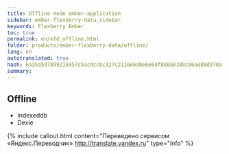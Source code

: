 ```yaml
--- 
title: Offline mode ember-application 
sidebar: ember-flexberry-data_sidebar 
keywords: Flexberry Ember 
toc: true 
permalink: en/efd_offline.html 
folder: products/ember-flexberry-data/offline/ 
lang: en 
autotranslated: true 
hash: 6a35a5d7899216957c5acdccbc327c2110e6abe6e04f888a8388c06ae88d378a 
summary: 
--- 
```


## Offline 

* Indexeddb 
* Dexie


{% include callout.html content="Переведено сервисом «Яндекс.Переводчик» <http://translate.yandex.ru>" type="info" %}